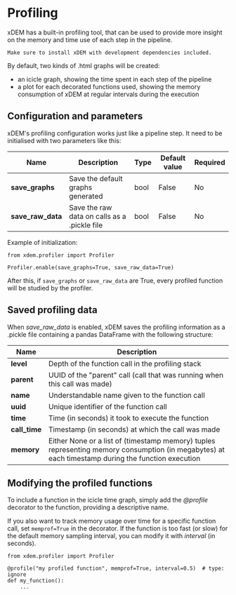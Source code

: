 # Profiling

xDEM has a built-in profiling tool, that can be used to provide more insight on the memory and time use of each step in the pipeline.

```{warning}
Make sure to install xDEM with development dependencies included.
```

By default, two kinds of .html graphs will be created:
* an icicle graph, showing the time spent in each step of the pipeline
* a plot for each decorated functions used, showing the memory consumption of xDEM at regular intervals during the execution

## Configuration and parameters

xDEM's profiling configuration works just like a pipeline step. It need to be initialised with two parameters like this:


| Name              | Description                       | Type | Default value | Required |
|-------------------|-----------------------------------| ------- | ------- | ------- |
| **save_graphs**   | Save the default graphs generated | bool | False | No |
| **save_raw_data** | Save the raw data on calls as a .pickle file | bool | False | No |

Example of initialization:

```{code-cell} ipython3
from xdem.profiler import Profiler

Profiler.enable(save_graphs=True, save_raw_data=True)
```

After this, if `save_graphs` or `save_raw_data` are True, every profiled function will be studied by the profiler.

## Saved profiling data

When *save_raw_data* is enabled, xDEM saves the profiling information as a .pickle file containing a pandas DataFrame with the following structure:

| Name              | Description                                                                                                                                       |
|-------------------|---------------------------------------------------------------------------------------------------------------------------------------------------|
| **level** | Depth of the function call in the profiling stack                                                                                                 |
| **parent** | UUID of the "parent" call (call that was running when this call was made)                                                                         |
| **name** | Understandable name given to the function call                                                                                                    |
| **uuid** | Unique identifier of the function call                                                                                                            |
| **time** | Time (in seconds) it took to execute the function                                                                                                 |
| **call_time** | Timestamp (in seconds) at which the call was made                                                                                                 |
| **memory** | Either None or a list of (timestamp memory) tuples representing memory consumption (in megabytes) at each timestamp during the function execution |


## Modifying the profiled functions

To include a function in the icicle time graph, simply add the *@profile* decorator to the function, providing a descriptive name.

If you also want to track memory usage over time for a specific function call, set `memprof=True` in the decorator.
If the function is too fast (or slow) for the default memory sampling interval, you can modify it with *interval* (in seconds).

```{code-cell} ipython3
from xdem.profiler import Profiler

@profile("my profiled function", memprof=True, interval=0.5)  # type: ignore
def my_function():
    ...
```
